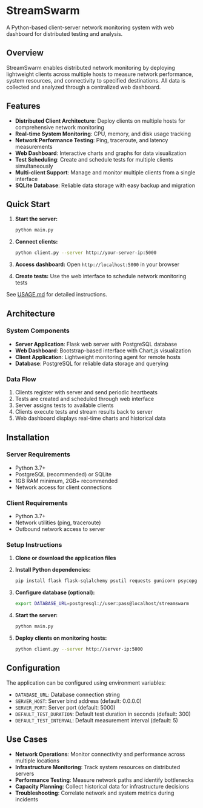 # StreamSwarm

A Python-based client-server network monitoring system with web dashboard for distributed testing and analysis.

## Overview

StreamSwarm enables distributed network monitoring by deploying lightweight clients across multiple hosts to measure network performance, system resources, and connectivity to specified destinations. All data is collected and analyzed through a centralized web dashboard.

## Features

- **Distributed Client Architecture**: Deploy clients on multiple hosts for comprehensive network monitoring
- **Real-time System Monitoring**: CPU, memory, and disk usage tracking
- **Network Performance Testing**: Ping, traceroute, and latency measurements
- **Web Dashboard**: Interactive charts and graphs for data visualization
- **Test Scheduling**: Create and schedule tests for multiple clients simultaneously
- **Multi-client Support**: Manage and monitor multiple clients from a single interface
- **SQLite Database**: Reliable data storage with easy backup and migration

## Quick Start

1. **Start the server:**
   ```bash
   python main.py
   ```

2. **Connect clients:**
   ```bash
   python client.py --server http://your-server-ip:5000
   ```

3. **Access dashboard:** Open `http://localhost:5000` in your browser

4. **Create tests:** Use the web interface to schedule network monitoring tests

See [USAGE.md](USAGE.md) for detailed instructions.

## Architecture

### System Components

- **Server Application**: Flask web server with PostgreSQL database
- **Web Dashboard**: Bootstrap-based interface with Chart.js visualization
- **Client Application**: Lightweight monitoring agent for remote hosts
- **Database**: PostgreSQL for reliable data storage and querying

### Data Flow

1. Clients register with server and send periodic heartbeats
2. Tests are created and scheduled through web interface
3. Server assigns tests to available clients
4. Clients execute tests and stream results back to server
5. Web dashboard displays real-time charts and historical data

## Installation

### Server Requirements
- Python 3.7+
- PostgreSQL (recommended) or SQLite
- 1GB RAM minimum, 2GB+ recommended
- Network access for client connections

### Client Requirements
- Python 3.7+
- Network utilities (ping, traceroute)
- Outbound network access to server

### Setup Instructions

1. **Clone or download the application files**

2. **Install Python dependencies:**
   ```bash
   pip install flask flask-sqlalchemy psutil requests gunicorn psycopg2-binary
   ```

3. **Configure database (optional):**
   ```bash
   export DATABASE_URL=postgresql://user:pass@localhost/streamswarm
   ```

4. **Start the server:**
   ```bash
   python main.py
   ```

5. **Deploy clients on monitoring hosts:**
   ```bash
   python client.py --server http://server-ip:5000
   ```

## Configuration

The application can be configured using environment variables:

- `DATABASE_URL`: Database connection string
- `SERVER_HOST`: Server bind address (default: 0.0.0.0)
- `SERVER_PORT`: Server port (default: 5000)
- `DEFAULT_TEST_DURATION`: Default test duration in seconds (default: 300)
- `DEFAULT_TEST_INTERVAL`: Default measurement interval (default: 5)

## Use Cases

- **Network Operations**: Monitor connectivity and performance across multiple locations
- **Infrastructure Monitoring**: Track system resources on distributed servers
- **Performance Testing**: Measure network paths and identify bottlenecks
- **Capacity Planning**: Collect historical data for infrastructure decisions
- **Troubleshooting**: Correlate network and system metrics during incidents


